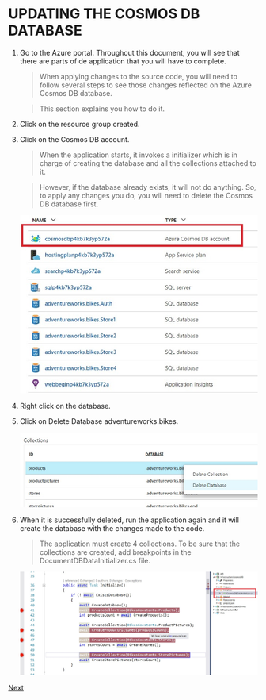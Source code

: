 # UPDATING THE COSMOS DB DATABASE

1.	Go to the Azure portal.	Throughout this document, you will see that there are parts of de application that you will have to complete.

    > When applying changes to the source code, you will need to follow several steps to see those changes reflected on the Azure Cosmos DB database.

    > This section explains you how to do it.

1. Click on the resource group created.

1. Click on the Cosmos DB account.	

    > When the application starts, it invokes a initializer which is in charge of creating the database and all the collections attached to it.

    > However, if the database already exists, it will not do anything. So, to apply any changes you do, you will need to delete the Cosmos DB database first.

    ![](img/image20.jpg)

1. Right click on the database.

1. Click on Delete Database adventureworks.bikes.

    ![](img/image21.jpg)

1.  When it is successfully deleted, run the application again and it will create the database with the changes made to the code.

    > The application must create 4 collections. To be sure that the collections are created, add breakpoints in the DocumentDBDataInitializer.cs file.

    ![](img/image53.jpg)

<a href="3.Database.md">Next</a>
